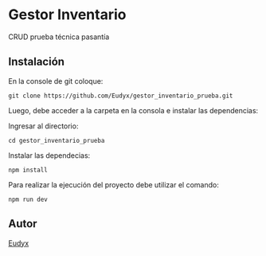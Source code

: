 # Gestor Inventario
CRUD prueba técnica pasantía

## Instalación

En la console de git coloque:

~~~
git clone https://github.com/Eudyx/gestor_inventario_prueba.git
~~~

Luego, debe acceder a la carpeta en la consola e instalar las dependencias:

Ingresar al directorio:
~~~
cd gestor_inventario_prueba
~~~
Instalar las dependecias:
~~~
npm install
~~~

Para realizar la ejecución del proyecto debe utilizar el comando:

~~~
npm run dev
~~~

## Autor
[Eudyx](https://github.com/Eudyx)
